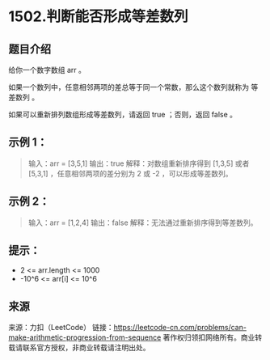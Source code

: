 # 1502.判断能否形成等差数列

## 题目介绍
给你一个数字数组 arr 。

如果一个数列中，任意相邻两项的差总等于同一个常数，那么这个数列就称为 等差数列 。

如果可以重新排列数组形成等差数列，请返回 true ；否则，返回 false 。

 

## 示例 1：
> 输入：arr = [3,5,1]
> 输出：true
> 解释：对数组重新排序得到 [1,3,5] 或者 [5,3,1] ，任意相邻两项的差分别为 2 或 -2 ，可以形成等差数列。

## 示例 2：
> 输入：arr = [1,2,4]
> 输出：false
> 解释：无法通过重新排序得到等差数列。

 

## 提示：
- 2 <= arr.length <= 1000
- -10^6 <= arr[i] <= 10^6

## 来源
来源：力扣（LeetCode）
链接：https://leetcode-cn.com/problems/can-make-arithmetic-progression-from-sequence
著作权归领扣网络所有。商业转载请联系官方授权，非商业转载请注明出处。